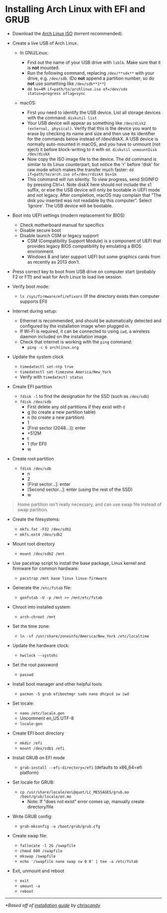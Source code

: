 # Installing Arch Linux with EFI and GRUB

- Download the [Arch Linux ISO](https://www.archlinux.org/download) (torrent recommended).

- Create a live USB of Arch Linux.
  - In GNU/Linux:
    - Find out the name of your USB drive with `lsblk`. Make sure that it is **not** mounted.
    - Run the following command, replacing `/dev/**sdx**` with your drive, e.g. `/dev/sdb`. (Do **not** append a partition number, so do **not** use something like `/dev/sdb**1**`)
    - `dd bs=4M if=path/to/archlinux.iso of=/dev/sdx status=progress oflag=sync`
  
  - macOS:
    - First you need to identify the USB device. List all storage devices with the command:
    `diskutil list`
    - Your USB device will appear as something like `/dev/disk2 (external, physical)`. Verify that this is the device you want to erase by checking its name and size and then use its identifier for the commands below instead of /dev/diskX. A USB device is normally auto-mounted in macOS, and you have to unmount (not eject) it before block-writing to it with `dd`.
    `diskutil unmountDisk /dev/diskX`
    - Now copy the ISO image file to the device. The dd command is similar to its Linux counterpart, but notice the 'r' before 'disk' for raw mode which makes the transfer much faster:
    `dd if=path/to/arch.iso of=/dev/rdiskX bs=1m`
    - This command will run silently. To view progress, send SIGINFO by pressing Ctrl+t. Note diskX here should not include the s1 suffix, or else the USB device will only be bootable in UEFI mode and not legacy. After completion, macOS may complain that "The disk you inserted was not readable by this computer". Select 'Ignore'. The USB device will be bootable.

- Boot into UEFI settings (modern replacement for BIOS)
    - Check motherboard manual for specifics
    - Disable secure boot
    - Disable launch CSM or legacy support
      - CSM (Compatibility Support Module) is a component of UEFI that provides legacy BIOS compatibility by emulating a BIOS environment.
      - Windows 8 and later support UEFI but some graphics cards from as recently as 2013 don't.

- Press correct key to boot from USB drive on computer start (probably F2 or F11) and wait for Arch Linux to load live session.

- Verify boot mode:
    - `ls /sys/firmware/efi/efivars` (If the directory exists then computer supports EFI)

- Internet during setup:
  - Ethernet is recommended, and should be automatically detected and configured by the installation image when plugged in.
  - If Wi-Fi is required, it can be connected to using `iwd`, a wireless daemon included on the installation image.
  - Check that internet is working with the `ping` command:
    - `ping -c 6 archlinux.org`

- Update the system clock
  - `timedatectl set-ntp true`
  - `timedatectl set-timezone America/New_York`
  - Verify with `timedatectl status`

- Create EFI partition
  - `fdisk -l` to find the designation for the SSD (such as `/dev/sdb`)
  - `fdisk /dev/sdb`
    - First delete any old partitions if they exist with `d`
    - g (to create a new partition table)
    - n (to create a new partition)
    - 1
    - \[First sector (2048...)\]: enter
    - +512M
    - t
    - 1 (for EFI)
    - w

- Create root partition
  - `fdisk /dev/sdb`
    - n
    - 2
    - \[First sector...\]: enter
    - \[Second sector...\]: enter (using the rest of the SSD)
    - w

> Home partition isn't really necessary, and can use swap file instead of swap partition.

- Create the filesystems:
  - `mkfs.fat -F32 /dev/sdb1`
  - `mkfs.ext4 /dev/sdb2`

- Mount root directory
  - `mount /dev/sdb2 /mnt`

- Use pacstrap script to install the base package, Linux kernel and firmware for common hardware:
  - `pacstrap /mnt base linux linux-firmware`

- Generate the `/etc/fstab` file:
  - `genfstab -U -p /mnt >> /mnt/etc/fstab`

- Chroot into installed system:
  - `arch-chroot /mnt`

- Set the time zone:
  - `ln -sf /usr/share/zoneinfo/America/New_York /etc/localtime`

- Update the hardware clock:
  - `hwclock --systohc`

- Set the root password
  - `passwd`

- Install boot manager and other helpful tools
  - `pacman -S grub efibootmgr sudo nano dhcpcd iw iwd`

- Set locale:
  - `nano /etc/locale.gen`
  - Uncomment en_US.UTF-8
  - `locale-gen`

- Create EFI boot directory
  - `mkdir /efi`
  - `mount /dev/sdb1 /efi`

- Install GRUB on EFI mode
  - `grub-install --efi-directory=/efi` (defaults to x86_64=efi platform)

- Set locale for GRUB:
  - `cp /usr/share/locale/en\@quot/LC_MESSAGES/grub.mo /boot/grub/locale/en.mo`
    - Note: If "does not exist" error comes up, manually create directory/file

- Write GRUB config:
  - `grub-mkconfig -o /boot/grub/grub.cfg`

- Create swap file:
    - `fallocate -l 2G /swapfile`
    - `chmod 600 /swapfile`
    - `mkswap /swapfile`
    - `echo '/swapfile none swap sw 0 0' | tee -a /etc/fstab`

- Exit, unmount and reboot
  - `exit`
  - `umount -a`
  - `reboot`

---
_\*Based off of [installation guide](https://gist.github.com/chriscandy/16899e0d701a05654cb4f79ef2d2d062) by [chriscandy](https://github.com/chriscandy)_
